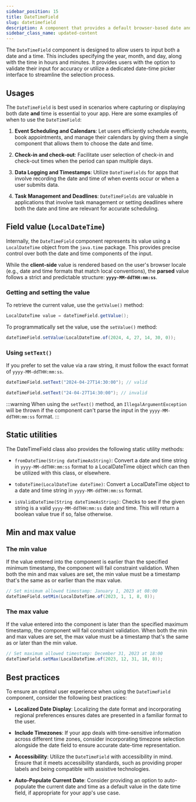 ```yaml
---
sidebar_position: 15
title: DateTimeField
slug: datetimefield
description: A component that provides a default browser-based date and time picker for selecting both date and time through a single input field.
sidebar_class_name: updated-content
---
```


<DocChip chip='shadow' />
<DocChip chip='name' label="dwc-field" />
<DocChip chip='since' label='23.02' />
<JavadocLink type="foundation" location="com/webforj/component/field/DateTimeField" top='true'/>

<ParentLink parent="Field" />

The `DateTimeField` component is designed to allow users to input both a date and a time. This includes specifying the year, month, and day, along with the time in hours and minutes. It provides users with the option to validate their input for accuracy or utilize a dedicated date-time picker interface to streamline the selection process.

<ComponentDemo 
path='/webforj/datetimefield?' 
javaE='https://raw.githubusercontent.com/webforj/webforj-documentation/refs/heads/main/src/main/java/com/webforj/samples/views/fields/datetimefield/DateTimeFieldView.java'
/>

## Usages

The `DateTimeField` is best used in scenarios where capturing or displaying both date **and** time is essential to your app. Here are some examples of when to use the `DateTimeField`:

1. **Event Scheduling and Calendars**: Let users efficiently schedule events, book appointments, and manage their calendars by giving them a single component that allows them to choose the date and time.
<!-- vale off -->
2. **Check-in and check-out**: Facilitate user selection of check-in and check-out times when the period can span multiple days.
<!-- vale on -->
3. **Data Logging and Timestamps**: Utilize `DateTimeFields` for apps that involve recording the date and time of when events occur or when a user submits data.

4. **Task Management and Deadlines**: `DateTimeFields` are valuable in applications that involve task management or setting deadlines where both the date and time are relevant for accurate scheduling.

## Field value (`LocalDateTime`)

Internally, the `DateTimeField` component represents its value using a `LocalDateTime` object from the `java.time` package. This provides precise control over both the date and time components of the input.

While the **client-side** value is rendered based on the user's browser locale (e.g., date and time formats that match local conventions), the **parsed** value follows a strict and predictable structure: **`yyyy-MM-ddTHH:mm:ss`**.

### Getting and setting the value

To retrieve the current value, use the `getValue()` method:

```java
LocalDateTime value = dateTimeField.getValue();
```

To programmatically set the value, use the `setValue()` method:

```java
dateTimeField.setValue(LocalDateTime.of(2024, 4, 27, 14, 30, 0));
```

### Using `setText()`

If you prefer to set the value via a raw string, it must follow the exact format of `yyyy-MM-ddTHH:mm:ss`.

```java
dateTimeField.setText("2024-04-27T14:30:00"); // valid

dateTimeField.setText("24-04-27T14:30:00"); // invalid
```

:::warning
 When using the `setText()` method, an `IllegalArgumentException` will be thrown if the component can't parse the input in the `yyyy-MM-ddTHH:mm:ss` format.
:::

## Static utilities 

The DateTimeField class also provides the following static utility methods:

- `fromDateTime(String dateTimeAsString)`: Convert a date and time string in `yyyy-MM-ddTHH:mm:ss` format to a LocalDateTime object which can then be utilized with this class, or elsewhere.

- `toDateTime(LocalDateTime dateTime)`: Convert a LocalDateTime object to a date and time string in `yyyy-MM-ddTHH:mm:ss` format.

- `isValidDateTime(String dateTimeAsString)`: Checks to see if the given string is a valid `yyyy-MM-ddTHH:mm:ss` date and time. This will return a boolean value true if so, false otherwise.

## Min and max value

### The min value

If the value entered into the component is earlier than the specified minimum timestamp, the component will fail constraint validation. When both the min and max values are set, the min value must be a timestamp that's the same as or earlier than the max value.

```java
// Set minimum allowed timestamp: January 1, 2023 at 08:00
dateTimeField.setMin(LocalDateTime.of(2023, 1, 1, 8, 0));
```

### The max value

If the value entered into the component is later than the specified maximum timestamp, the component will fail constraint validation. When both the min and max values are set, the max value must be a timestamp that's the same as or later than the min value.

```java
// Set maximum allowed timestamp: December 31, 2023 at 18:00
dateTimeField.setMax(LocalDateTime.of(2023, 12, 31, 18, 0));
```

## Best practices

To ensure an optimal user experience when using the `DateTimeField` component, consider the following best practices:

- **Localized Date Display**: Localizing the date format and incorporating regional preferences ensures dates are presented in a familiar format to the user.

- **Include Timezones**: If your app deals with time-sensitive information across different time zones, consider incorporating timezone selection alongside the date field to ensure accurate date-time representation.

- **Accessibility**: Utilize the `DateTimeField` with accessibility in mind. Ensure that it meets accessibility standards, such as providing proper labels and being compatible with assistive technologies.

- **Auto-Populate Current Date**: Consider providing an option to auto-populate the current date and time as a default value in the date time field, if appropriate for your app's use case.